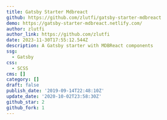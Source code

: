 ```yaml
---
title: Gatsby Starter Mdbreact
github: https://github.com/zlutfi/gatsby-starter-mdbreact
demo: https://gatsby-starter-mdbreact.netlify.com/
author: zlutfi
author_link: https://github.com/zlutfi
date: 2023-11-30T17:55:12.544Z
description: A Gatsby starter with MDBReact components
ssg:
  - Gatsby
css:
  - SCSS
cms: []
category: []
draft: false
publish_date: '2019-09-14T22:48:10Z'
update_date: '2020-10-02T23:58:30Z'
github_star: 2
github_fork: 1
---
```

